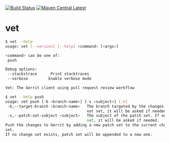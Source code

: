 [![Build Status][travis-image]][travis-url]
[![Maven Central Latest][maven-central-image]][maven-central-url]

# vet

```bash
$ vet --help
usage: vet [--version] [--help] <command> [<args>]

<command> can be one of:
 push

Debug options:
 --stackstrace      Print stacktraces
 --verbose         Enable verbose mode

Vet: The Gerrit client using pull request review workflow
```

```bash
$ vet --help push
usage: vet push [-b <branch-name>] [-s <subject>] [-h]
 -b,--target-branch <branch-name>   The branch targeted by the changes. If
                                    not set, it will be asked if needed.
 -s,--patch-set-subject <subject>   The subject of the patch set. If not
                                    set, it will be asked if needed.
Push the changes to Gerrit by adding a new patch set to the current change
set.
If no change set exists, patch set will be appended to a new one.
```

[travis-image]: https://travis-ci.org/Cosium/vet.svg?branch=master
[travis-url]: https://travis-ci.org/Cosium/vet
[maven-central-image]: https://img.shields.io/maven-central/v/com.cosium.vet/vet.svg
[maven-central-url]: https://search.maven.org/#search%7Cgav%7C1%7Cg%3A%22com.cosium.vet%22%20AND%20a%3A%22vet%22